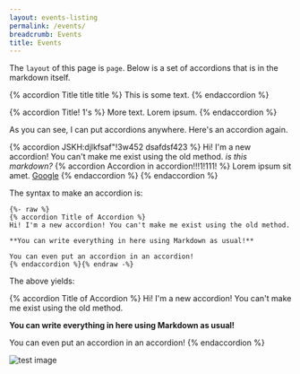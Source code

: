 ```yaml
---
layout: events-listing
permalink: /events/
breadcrumb: Events
title: Events
---
```

The `layout` of this page is `page`. Below is a set of accordions that is in the markdown itself.

{% accordion Title title title %}
This is some text.
{% endaccordion %}

{% accordion Title! 1's %}
More text. Lorem ipsum.
{% endaccordion %}

As you can see, I can put accordions anywhere. Here's an accordion again.

{% accordion JSKH:djlkfsaf"!3w452 dsafdsf423 %}
Hi! I'm a new accordion! You can't make me exist using the old method. *is this markdown?*
{% accordion Accordion in accordion!!!1!111! %}
Lorem ipsum sit amet. [Google](https://www.google.com)
{% endaccordion %}
{% endaccordion %}

The syntax to make an accordion is:

```
{%- raw %}
{% accordion Title of Accordion %}
Hi! I'm a new accordion! You can't make me exist using the old method. 

**You can write everything in here using Markdown as usual!**

You can even put an accordion in an accordion!
{% endaccordion %}{% endraw -%}
```

The above yields:

{% accordion Title of Accordion %}
Hi! I'm a new accordion! You can't make me exist using the old method. 

**You can write everything in here using Markdown as usual!**

You can even put an accordion in an accordion!
{% endaccordion %}

![test image](/assets/img/facebook.png)